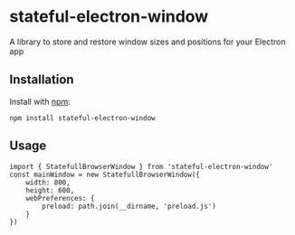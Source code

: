 # stateful-electron-window

A library to store and restore window sizes and positions for your Electron app

## Installation

Install with [npm](https://npmjs.org/package/stateful-electron-window):

    npm install stateful-electron-window

## Usage

```
import { StatefullBrowserWindow } from 'stateful-electron-window'
const mainWindow = new StatefullBrowserWindow({
    width: 800,
    height: 600,
    webPreferences: {
        preload: path.join(__dirname, 'preload.js')
    }
})
```
